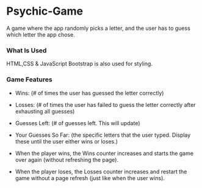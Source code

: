 # Psychic-Game

A game where  the app randomly picks a letter, and the user has to guess which letter the app chose. 

### What Is Used
HTML,CSS & JavaScript
Bootstrap is also used for styling. 

### Game Features 
- Wins: (# of times the user has guessed the letter correctly)

- Losses: (# of times the user has failed to guess the letter correctly after exhausting all guesses)

- Guesses Left: (# of guesses left. This will update)

- Your Guesses So Far: (the specific letters that the user typed. Display these until the user either wins or loses.)

- When the player wins, the Wins counter increases  and starts the game over again (without refreshing the page).

- When the player loses, the Losses counter increases and restart the game without a page refresh (just like when the user wins).
